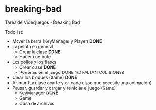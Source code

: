 # breaking-bad
Tarea de Videojuegos - Breaking Bad

Todo list:
- Mover la barra (KeyManager y Player) __DONE__
- La pelota en general 
  - Crear la clase __DONE__
  - Hacer que bote
- Los pollos y los flasks
  - Crear clase **DONE**
  - Ponerlos en el juego DONE 1/2 FALTAN COLISIONES
- Crear los bloques (Game) **DONE**
- Animar (La clase aparte y en cada clase que necesite una animación)
- Pausar, guardar y cargar y reiniciar el juego (Game)
  - KeyManager **DONE**
  - Game
  - Cosa de archivos
